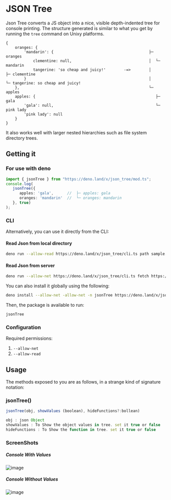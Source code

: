 # JSON Tree 

Json Tree converts a JS object into a nice, visible depth-indented tree for console printing. The structure
generated is similar to what you get by running the ```tree``` command on Unixy platforms.

```
{
    oranges: {
        'mandarin': {                                          ├─ oranges
            clementine: null,                                  │  └─ mandarin
            tangerine: 'so cheap and juicy!'        -=>        │     ├─ clementine
        }                                                      │     └─ tangerine: so cheap and juicy!
    },                                                         └─ apples
    apples: {                                                     ├─ gala
        'gala': null,                                             └─ pink lady
        'pink lady': null
    }
}
```

It also works well with larger nested hierarchies such as file system directory trees.

Getting it
----------

### For use with deno

```ts
import { jsonTree } from "https://deno.land/x/json_tree/mod.ts";
console.log(
   jsonTree({
      apples: 'gala',      //  ├─ apples: gala
      oranges: 'mandarin'  //  └─ oranges: mandarin
   }, true)
);
```
### CLI

Alternatively, you can use it directly from the CLI:

#### Read Json from local directory
```bash
deno run --allow-read https://deno.land/x/json_tree/cli.ts path sample.json
```
#### Read Json from server
```bash
deno run --allow-net https://deno.land/x/json_tree/cli.ts fetch https://jsonplaceholder.typicode.com/users
```
You can also install it globally using the following:

```bash
deno install --allow-net -allow-net -n jsonTree https://deno.land/x/json_tree/cli.ts
```

Then, the package is available to run:

```bash
jsonTree
```

### Configuration

Required permissions:

1. `--allow-net`
2. `--allow-read`

Usage
-----

The methods exposed to you are as follows, in a strange kind of signature notation:


### jsonTree()
```js
jsonTree(obj, showValues (boolean), hideFunctions?:bollean)

obj : json Object
showValues : To Show the object values in tree. set it true or false
hideFunctions : To Show the function in tree. set it true or false
```
### ScreenShots
##### Console With Values
![image](https://raw.githubusercontent.com/satty1987/json_tree/master/screenshots/consoleWithValues.jpg)

 ##### Console Without Values
![image](https://raw.githubusercontent.com/satty1987/json_tree/master/screenshots/consoleWithoutValues.jpg)

